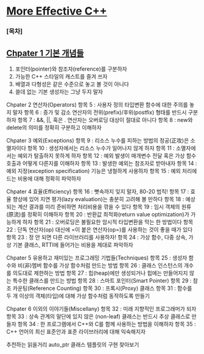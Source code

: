 

# [More Effective C++](http://www.kyobobook.co.kr/product/detailViewKor.laf?ejkGb=KOR&mallGb=KOR&barcode=9788980545032&orderClick=LAG&Kc=)

### [목차]

## [Chpater 1 기본 개념들](./1.)
  1. 포인터(pointer)와 참조자(reference)를 구분하자
  2. 가능한 C++ 스타일의 캐스트를 즐겨 쓰자
  3. 배열과 다형성은 같은 수준으로 놓고 볼 것이 아니다
  4. 쓸데 없는 기본 생성자는 그냥 두지 말자

Chpater 2 연산자(Operators)
항목 5 : 사용자 정의 타입변환 함수에 대한 주의를 놓지 말자
항목 6 : 증가 및 감소 연산자의 전위(prefix)/후위(postfix) 형태를 반드시 구분하자
항목 7 : &&, ||, 혹은 . 연산자는 오버로딩 대상이 절대로 아니다
항목 8 : new와 delete의 의미를 정확히 구분하고 이해하자

Chpater 3 예외(Exceptions)
항목 9 : 리소스 누수를 피하는 방법의 정공(正攻)은 소멸자이다
항목 10 : 생성자에서는 리소스 누수가 일어나지 않게 하자
항목 11 : 소멸자에서는 예외가 탈출하지 못하게 하자
항목 12 : 예외 발생이 매개변수 전달 혹은 가상 함수 호출과 어떻게 다른지를 이해하자
항목 13 : 발생한 예외는 참조자로 받아내자
항목 14 : 예외 지정(exception specification) 기능은 냉철하게 사용하자
항목 15 : 예외 처리에 드는 비용에 대해 정확히 파악하자

Chpater 4 효율(Efficiency)
항목 16 : 뼛속까지 잊지 말자, 80-20 법칙!
항목 17 : 효율 향상에 있어 지연 평가(lazy evaluation)는 충분히 고려해 볼 만하다
항목 18 : 예상되는 계산 결과를 미리 준비하면 처리비용을 깎을 수 있다
항목 19 : 임시 객체의 원류(原流)를 정확히 이해하자
항목 20 : 반환값 최적화(return value optimization)가 가능하게 하자
항목 21 : 오버로딩은 불필요한 암시적 타입변환을 막는 한 방법이다
항목 22 : 단독 연산자(op) 대신에 =이 붙은 연산자(op=)를 사용하는 것이 좋을 때가 있다
항목 23 : 정 안 되면 다른 라이브러리를 사용하자!
항목 24 : 가상 함수, 다중 상속, 가상 기본 클래스, RTTI에 들어가는 비용을 제대로 파악하자

Chpater 5 유용하고 재미있는 프로그래밍 기법들(Techniques)
항목 25 : 생성자 함수와 비(非)멤버 함수를 가상 함수처럼 만드는 방법
항목 26 : 클래스 인스턴스의 개수를 의도대로 제한하는 방법
항목 27 : 힙(heap)에만 생성되거나 힙에는 만들어지지 않는 특수한 클래스를 만드는 방법
항목 28 : 스마트 포인터(Smart Pointer)
항목 29 : 참조 카운팅(Reference Counting)
항목 30 : 프록시(Proxy) 클래스
항목 31 : 함수를 두 개 이상의 객체(타입)에 대해 가상 함수처럼 동작하도록 만들기

Chpater 6 이외의 이야기들(Miscellany)
항목 32 : 미래 지향적인 프로그래머가 되자
항목 33 : 상속 관계의 말단에 있지 않은 (non-leaf) 클래스는 반드시 추상 클래스로 만들자
항목 34 : 한 프로그램에서 C++와 C를 함께 사용하는 방법을 이해하자
항목 35 : C++ 언어의 최신 표준안과 표준 라이브러리에 대해 익숙해지자

추천하는 읽을거리
auto_ptr 클래스 템플릿의 구현
찾아보기
